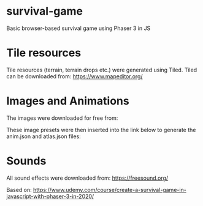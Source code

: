 # survival-game
Basic browser-based survival game using Phaser 3 in JS

# Tile resources
Tile resources (terrain, terrain drops etc.) were generated using Tiled.  Tiled can be downloaded from:
https://www.mapeditor.org/

# Images and Animations
The images were downloaded for free from:


These image presets were then inserted into the link below to generate the anim.json and atlas.json files:


# Sounds
All sound effects were downloaded from:
https://freesound.org/

Based on:
https://www.udemy.com/course/create-a-survival-game-in-javascript-with-phaser-3-in-2020/
